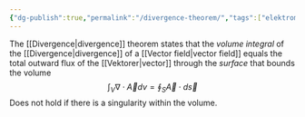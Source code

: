 ```yaml
---
{"dg-publish":true,"permalink":"/divergence-theorem/","tags":["elektromagnetiskfältteori"]}
---
```



The [[Divergence\|divergence]] theorem states that the *volume integral* of the [[Divergence\|divergence]] of a [[Vector field\|vector field]] equals the total outward flux of the [[Vektorer\|vector]] through the *surface* that bounds the volume
$$\int_{V}\nabla \cdot \vec{A}dv=\oint_{S}\vec{A}\cdot d \vec{s}$$
Does not hold if there is a singularity within the volume.

